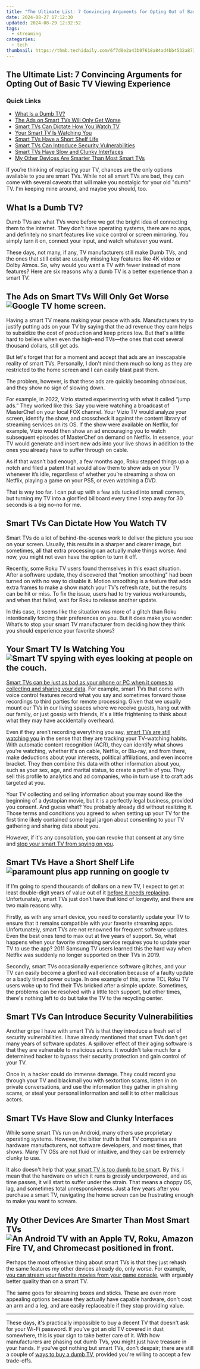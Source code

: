 ```yaml
---
title: "The Ultimate List: 7 Convincing Arguments for Opting Out of Basic TV Viewing Experience"
date: 2024-08-27 17:12:30
updated: 2024-08-29 12:32:52
tags:
  - streaming
categories:
  - tech
thumbnail: https://thmb.techidaily.com/6f7d0e2a43b07618a84ad4bb4532a87360d4eb5cc4017e6eac185e39f8838773.jpg
---
```


## The Ultimate List: 7 Convincing Arguments for Opting Out of Basic TV Viewing Experience

### Quick Links

* [What Is a Dumb TV?](https://screen-recording.techidaily.com/enhancing-productivity-with-efficient-nvidia-capture-for-2024/)
* [The Ads on Smart TVs Will Only Get Worse](https://eaxpv-info.techidaily.com/new-fresh-funds-finds-economical-monetization-platforms-for-beginners-for-2024/)
* [Smart TVs Can Dictate How You Watch TV](https://android-transfer.techidaily.com/in-2024-how-to-transfer-contacts-from-oneplus-nord-ce-3-lite-5g-to-other-android-devices-using-bluetooth-drfone-by-drfone-transfer-from-android-transfer-from-android/)
* [Your Smart TV Is Watching You](https://driver-error.techidaily.com/sound-error-eliminated-on-hd-bus/)
* [Smart TVs Have a Short Shelf Life](https://facebook-video-share.techidaily.com/updated-in-2024-become-a-visionary-creator-optimal-camera-lens-selection/)
* [Smart TVs Can Introduce Security Vulnerabilities](https://video-capture.techidaily.com/new-advanced-tips-for-minecraft-gaming-streams-for-2024/)
* [Smart TVs Have Slow and Clunky Interfaces](https://android-unlock.techidaily.com/in-2024-5-solutions-for-oppo-f25-pro-5g-unlock-without-password-by-drfone-android/)
* [My Other Devices Are Smarter Than Most Smart TVs](https://extra-support.techidaily.com/samsungs-virtual-world-enhanced-by-compatible-smartphones-2023-guide-for-2024/)

 If you’re thinking of replacing your TV, chances are the only options available to you are smart TVs. While not all smart TVs are bad, they can come with several caveats that will make you nostalgic for your old "dumb" TV. I'm keeping mine around, and maybe you should, too.

##  What Is a Dumb TV?

 Dumb TVs are what TVs were before we got the bright idea of connecting them to the internet. They don't have operating systems, there are no apps, and definitely no smart features like voice control or screen mirroring. You simply turn it on, connect your input, and watch whatever you want.

 These days, not many, if any, TV manufacturers still make Dumb TVs, and the ones that still exist are usually missing key features like 4K video or Dolby Atmos. So, why would you want a TV with fewer instead of more features? Here are six reasons why a dumb TV is a better experience than a smart TV.

##  The Ads on Smart TVs Will Only Get Worse![Google TV home screen.](https://static0.howtogeekimages.com/wordpress/wp-content/uploads/2024/07/screenshot_20240725-081835.png) 

 Having a smart TV means making your peace with ads. Manufacturers try to justify putting ads on your TV by saying that the ad revenue they earn helps to subsidize the cost of production and keep prices low. But that's a little hard to believe when even the high-end TVs—the ones that cost several thousand dollars, still get ads.

 But let's forget that for a moment and accept that ads are an inescapable reality of smart TVs. Personally, I don't mind them much so long as they are restricted to the home screen and I can easily blast past them.

 The problem, however, is that these ads are quickly becoming obnoxious, and they show no sign of slowing down.

 For example, in 2022, Vizio started experimenting with what it called “jump ads.” They worked like this: Say you were watching a broadcast of MasterChef on your local FOX channel. Your Vizio TV would analyze your screen, identify the show, and crosscheck it against the content library of streaming services on its OS. If the show were available on Netflix, for example, Vizio would then show an ad encouraging you to watch subsequent episodes of MasterChef on demand on Netflix. In essence, your TV would generate and insert new ads into your live shows in addition to the ones you already have to suffer through on cable.

 As if that wasn’t bad enough, a few months ago, Roku stepped things up a notch and filed a patent that would allow them to show ads on your TV whenever it’s idle, regardless of whether you’re streaming a show on Netflix, playing a game on your PS5, or even watching a DVD.

 That is way too far. I can put up with a few ads tucked into small corners, but turning my TV into a glorified billboard every time I step away for 30 seconds is a big no-no for me.

##  Smart TVs Can Dictate How You Watch TV

 Smart TVs do a lot of behind-the-scenes work to deliver the picture you see on your screen. Usually, this results in a sharper and clearer image, but sometimes, all that extra processing can actually make things worse. And now, you might not even have the option to turn it off.

 Recently, some Roku TV users found themselves in this exact situation. After a software update, they discovered that "motion smoothing" had been turned on with no way to disable it. Motion smoothing is a feature that adds extra frames to make a show match your TV’s refresh rate, but the results can be hit or miss. To fix the issue, users had to try various workarounds, and when that failed, wait for Roku to release another update.

 In this case, it seems like the situation was more of a glitch than Roku intentionally forcing their preferences on you. But it does make you wonder: What’s to stop your smart TV manufacturer from deciding how they think you should experience your favorite shows?

##  Your Smart TV Is Watching You![Smart TV spying with eyes looking at people on the couch.](https://static0.howtogeekimages.com/wordpress/wp-content/uploads/2024/03/smart-tv-spying-with-eyes.jpg) 

[Smart TVs can be just as bad as your phone or PC when it comes to collecting and sharing your data](https://buynow-tips.techidaily.com/exploring-the-universe-with-vive-cosmos-top-contender-in-todays-virtual-reality-arena/). For example, smart TVs that come with voice control features record what you say and sometimes forward those recordings to third parties for remote processing. Given that we usually mount our TVs in our living spaces where we receive guests, hang out with our family, or just gossip with friends, it's a little frightening to think about what they may have accidentally overheard.

 Even if they aren’t recording everything you say, [smart TVs are still watching you](https://video-content-creator.techidaily.com/unlock-pro-quality-videos-gopro-quik-editing-on-macbook-made-simple-for-2024/) in the sense that they are tracking your TV-watching habits. With automatic content recognition (ACR), they can identify what shows you’re watching, whether it's on cable, Netflix, or Blu-ray, and from there, make deductions about your interests, political affiliations, and even income bracket. They then combine this data with other information about you, such as your sex, age, and marital status, to create a profile of you. They sell this profile to analytics and ad companies, who in turn use it to craft ads targeted at you.

 Your TV collecting and selling information about you may sound like the beginning of a dystopian movie, but it is a perfectly legal business, provided you consent. And guess what? You probably already did without realizing it. Those terms and conditions you agreed to when setting up your TV for the first time likely contained some legal jargon about consenting to your TV gathering and sharing data about you.

 However, if it's any consolation, you can revoke that consent at any time and [stop your smart TV from spying on you](https://facebook-videos.techidaily.com/updated-tips-and-tricks-for-locating-recent-videos-youve-liked/).

##  Smart TVs Have a Short Shelf Life![paramount plus app running on google tv](https://static0.howtogeekimages.com/wordpress/wp-content/uploads/2021/03/853aa658.jpg) 

 If I’m going to spend thousands of dollars on a new TV, I expect to get at least double-digit years of value out of it [before it needs replacing](https://some-skills.techidaily.com/updated-the-easy-path-to-observing-well-liked-comments-on-the-video-platform/). Unfortunately, smart TVs just don’t have that kind of longevity, and there are two main reasons why.

 Firstly, as with any smart device, you need to constantly update your TV to ensure that it remains compatible with your favorite streaming apps. Unfortunately, smart TVs are not renowned for frequent software updates. Even the best ones tend to max out at five years of support. So, what happens when your favorite streaming service requires you to update your TV to use the app? 2011 Samsung TV users learned this the hard way when Netflix was suddenly no longer supported on their TVs in 2019.

 Secondly, smart TVs occasionally experience software glitches, and your TV can easily become a glorified wall decoration because of a faulty update or a badly timed power outage. In one example of this, some TCL Roku TV users woke up to find their TVs bricked after a simple update. Sometimes, the problems can be resolved with a little tech support, but other times, there's nothing left to do but take the TV to the recycling center.

##  Smart TVs Can Introduce Security Vulnerabilities

 Another gripe I have with smart TVs is that they introduce a fresh set of security vulnerabilities. I have already mentioned that smart TVs don't get many years of software updates. A spillover effect of their aging software is that they are vulnerable to malicious actors. It wouldn't take much for a determined hacker to bypass their security protection and gain control of your TV.

 Once in, a hacker could do immense damage. They could record you through your TV and blackmail you with sextortion scams, listen in on private conversations, and use the information they gather in phishing scams, or steal your personal information and sell it to other malicious actors.

##  Smart TVs Have Slow and Clunky Interfaces

 While some smart TVs run on Android, many others use proprietary operating systems. However, the bitter truth is that TV companies are hardware manufacturers, not software developers, and most times, that shows. Many TV OSs are not fluid or intuitive, and they can be extremely clunky to use.

 It also doesn't help that [your smart TV is too dumb to be smart](https://remote-screen-capture.techidaily.com/new-in-2024-infinite-jest-joyride-top-kids-game-lineup/). By this, I mean that the hardware on which it runs is grossly underpowered, and as time passes, it will start to suffer under the strain. That means a choppy OS, lag, and sometimes total unresponsiveness. Just a few years after you purchase a smart TV, navigating the home screen can be frustrating enough to make you want to scream.

##  My Other Devices Are Smarter Than Most Smart TVs![An Android TV with an Apple TV, Roku, Amazon Fire TV, and Chromecast positioned in front.](https://static0.howtogeekimages.com/wordpress/wp-content/uploads/2024/04/an-android-tv-with-an-apple-tv-roku-amazon-fire-tv-and-chromecast-positioned-in-front.jpg) 

 Perhaps the most offensive thing about smart TVs is that they just rehash the same features my other devices already do, only worse. For example, [you can stream your favorite movies from your game console](https://tech-haven.techidaily.com/navigating-around-key-errors-mastering-content-creation-with-chatgpt/), with arguably better quality than on a smart TV.

 The same goes for streaming boxes and sticks. These are even more appealing options because they actually have capable hardware, don't cost an arm and a leg, and are easily replaceable if they stop providing value.

---

 These days, it's practically impossible to buy a decent TV that doesn't ask for your Wi-Fi password. If you’ve got an old TV covered in dust somewhere, this is your sign to take better care of it. With how manufacturers are phasing out dumb TVs, you might just have treasure in your hands. If you've got nothing but smart TVs, don't despair; there are still a couple of [ways to buy a dumb TV,](https://extra-tips.techidaily.com/your-key-to-accessible-world-wonders-via-vr/) provided you're willing to accept a few trade-offs.

<ins class="adsbygoogle"
     style="display:block"
     data-ad-format="autorelaxed"
     data-ad-client="ca-pub-7571918770474297"
     data-ad-slot="1223367746"></ins>



<ins class="adsbygoogle"
     style="display:block"
     data-ad-client="ca-pub-7571918770474297"
     data-ad-slot="8358498916"
     data-ad-format="auto"
     data-full-width-responsive="true"></ins>
